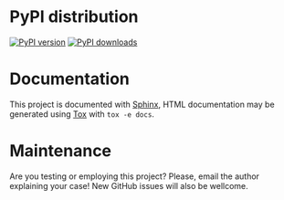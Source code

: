 # PyPI distribution
[![PyPI version](https://badge.fury.io/py/django-channel-tasks.svg)](https://badge.fury.io/py/django-channel-tasks) [![PyPI downloads](https://img.shields.io/pypi/dm/django-channel-tasks.svg)](https://img.shields.io/pypi/dm/django-channel-tasks)

# Documentation
This project is documented with [Sphinx](https://www.sphinx-doc.org/), HTML documentation may be generated using [Tox](https://tox.wiki/) with `tox -e docs`.

# Maintenance
Are you testing or employing this project? Please, email the author explaining your case! New GitHub issues will also be wellcome.
